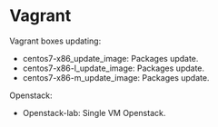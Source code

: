 # Vagrant
Vagrant boxes updating:
- centos7-x86_update_image: Packages update.
- centos7-x86-l_update_image: Packages update.
- centos7-x86-m_update_image: Packages update.

Openstack:
- Openstack-lab: Single VM Openstack.